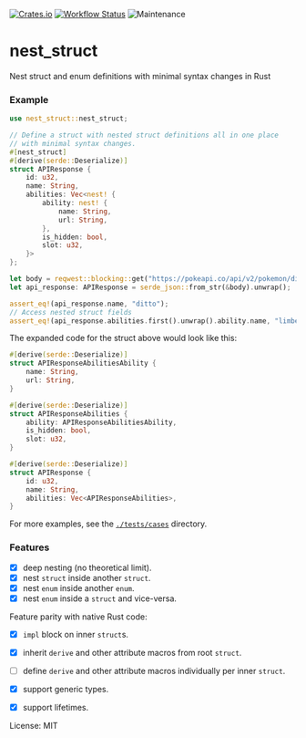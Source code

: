 [![Crates.io](https://img.shields.io/crates/v/nest_struct.svg)](https://crates.io/crates/nest_struct)
[![Workflow Status](https://github.com/ZibanPirate/nest_struct/workflows/main/badge.svg)](https://github.com/ZibanPirate/nest_struct/actions?query=workflow%3A%22main%22)
![Maintenance](https://img.shields.io/badge/maintenance-activly--developed-brightgreen.svg)

# nest_struct

Nest struct and enum definitions with minimal syntax changes in Rust

### Example

```rust
use nest_struct::nest_struct;

// Define a struct with nested struct definitions all in one place
// with minimal syntax changes.
#[nest_struct]
#[derive(serde::Deserialize)]
struct APIResponse {
    id: u32,
    name: String,
    abilities: Vec<nest! {
        ability: nest! {
            name: String,
            url: String,
        },
        is_hidden: bool,
        slot: u32,
    }>
};

let body = reqwest::blocking::get("https://pokeapi.co/api/v2/pokemon/ditto").unwrap().text().unwrap();
let api_response: APIResponse = serde_json::from_str(&body).unwrap();

assert_eq!(api_response.name, "ditto");
// Access nested struct fields
assert_eq!(api_response.abilities.first().unwrap().ability.name, "limber");
```

The expanded code for the struct above would look like this:

```rust
#[derive(serde::Deserialize)]
struct APIResponseAbilitiesAbility {
    name: String,
    url: String,
}

#[derive(serde::Deserialize)]
struct APIResponseAbilities {
    ability: APIResponseAbilitiesAbility,
    is_hidden: bool,
    slot: u32,
}

#[derive(serde::Deserialize)]
struct APIResponse {
    id: u32,
    name: String,
    abilities: Vec<APIResponseAbilities>,
}
```

For more examples, see the [`./tests/cases`](https://github.com/ZibanPirate/nest_struct/tree/main/tests/cases) directory.

### Features

- [x] deep nesting (no theoretical limit).
- [x] nest `struct` inside another `struct`.
- [x] nest `enum` inside another `enum`.
- [x] nest `enum` inside a `struct` and vice-versa.

Feature parity with native Rust code:

- [x] `impl` block on inner `struct`s.
- [x] inherit `derive` and other attribute macros from root `struct`.
- [ ] define `derive` and other attribute macros individually per inner `struct`.
- [x] support generic types.
- [x] support lifetimes.


License: MIT
